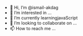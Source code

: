 - 👋 Hi, I’m @ismail-akdag
- 👀 I’m interested in ...
- 🌱 I’m currently learningjavaScript
- 💞️ I’m looking to collaborate on ...
- 📫 How to reach me ...

<!---
ismail-akdag/ismail-akdag is a ✨ special ✨ repository because its `README.md` (this file) appears on your GitHub profile.
You can click the Preview link to take a look at your changes.
--->
